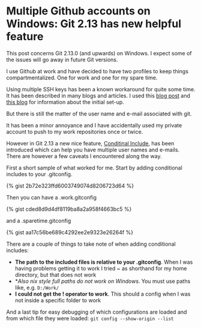 # Multiple Github accounts on Windows: Git 2.13 has new helpful feature

This post concerns Git 2.13.0 (and upwards) on Windows. I expect some of the issues will go away in future Git versions.

I use Github at work and have decided to have two profiles to keep things compartmentalized. One for work and one for my spare time.

Using multiple SSH keys has been a known workaround for quite some time. It has been described in many blogs and articles. I used this [blog post](https://ricardianambivalence.com/2013/09/22/github-for-work-and-play-multiple-accounts/)  and [this blog](https://code.tutsplus.com/tutorials/quick-tip-how-to-work-with-github-and-multiple-accounts--net-22574") for information about the initial set-up.

But there is still the matter of the user name and e-mail associated with git.

It has been a minor annoyance and I have accidentally used my private account to push to my work repositories once or twice.

However in Git 2.13 a new nice feature, [Conditinal Include](https://git-scm.com/docs/git-config#_includes"), has been introduced which can help you have multiple user names and e-mails. There are however a few caveats I encountered along the way.

First a short sample of what worked for me. Start by adding conditional includes to your .gitconfig.

{% gist 2b72e323ffd6003749074d8206723d64 %}

Then you can have a .work.gitconfig

{% gist cded8d9d4df8119ba8a2a958f4663bc5 %}

and a .sparetime.gitconfig

{% gist aa17c56be689c4292ee2e9323e26264f %}

There are a couple of things to take note of when adding conditional includes:

* **The path to the included files is relative to your .gitconfig**. When I was having problems getting it to work I tried ~ as shorthand for my home directory, but that does not work
* **Also *nix style full paths do not work on Windows**. You must use paths like, e.g. ``D:/Work/``
* **I could not get the ! operator to work**. This should a config when I was not inside a specific folder to work

And a last tip for easy debugging of which configurations are loaded and from which file they were loaded:
``git config --show-origin --list``